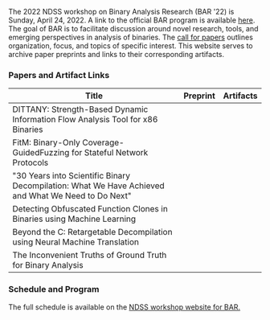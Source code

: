 The 2022 NDSS workshop on Binary Analysis Research (BAR '22) is Sunday, April 24, 2022. A link to the official BAR program is available [here](https://www.ndss-symposium.org/ndss-program/bar-2022/). The goal of BAR is to facilitate discussion around novel research, tools, and emerging perspectives in analysis of binaries. The [call for papers](https://www.ndss-symposium.org/ndss2022/cfp-bar-workshop/) outlines organization, focus, and topics of specific interest. This website serves to archive paper preprints and links to their corresponding artifacts.

### Papers and Artifact Links

| Title | Preprint | Artifacts |
| --- | --- | --- |
| DITTANY: Strength-Based Dynamic Information Flow Analysis Tool for x86 Binaries | | |
| FitM: Binary-Only Coverage-GuidedFuzzing for Stateful Network Protocols | | 
| "30 Years into Scientific Binary Decompilation: What We Have Achieved and What We Need to Do Next" | | | 
| Detecting Obfuscated Function Clones in Binaries using Machine Learning | | 
| Beyond the C: Retargetable Decompilation using Neural Machine Translation | | 
| The Inconvenient Truths of Ground Truth for Binary Analysis | | 

### Schedule and Program

The full schedule is available on the [NDSS workshop website for BAR.](https://www.ndss-symposium.org/ndss-program/bar-2022/)

